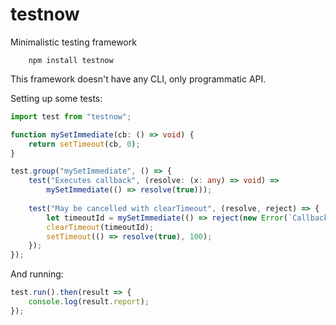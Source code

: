 # testnow

Minimalistic testing framework

```shell
    npm install testnow
```

This framework doesn't have any CLI, only programmatic API.

Setting up some tests:

```typescript
import test from "testnow";

function mySetImmediate(cb: () => void) {
    return setTimeout(cb, 0);
}

test.group("mySetImmediate", () => {
    test("Executes callback", (resolve: (x: any) => void) =>
        mySetImmediate(() => resolve(true)));
    
    test("May be cancelled with clearTimeout", (resolve, reject) => {
        let timeoutId = mySetImmediate(() => reject(new Error(`Callback executed`)));
        clearTimeout(timeoutId);
        setTimeout(() => resolve(true), 100);
    });
});

```

And running:
```typescript
test.run().then(result => {
    console.log(result.report);
});
```
